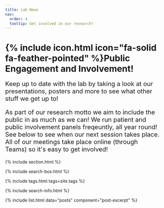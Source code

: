 ```yaml
---
title: Lab News
nav:
  order: 4
  tooltip: Get involved in our research!
---
```


# {% include icon.html icon="fa-solid fa-feather-pointed" %}Public Engagement and Involvement!
<span style="font-size: 20px;">
<p>  Keep up to date with the lab by taking a look at our presentations, posters and more to see what other stuff we get up to! </p>
  
<p> As part of our research motto we aim to include the public in as much as we can! We run patient and public involvement panels freqeuntly, all year round! See below to see when our next session takes place. All of our meetings take place online (through Teams) so it's easy to get involved!  </p>
</span>

{% include section.html %}

{% include search-box.html %}

{% include tags.html tags=site.tags %}

{% include search-info.html %}

{% include list.html data="posts" component="post-excerpt" %}
